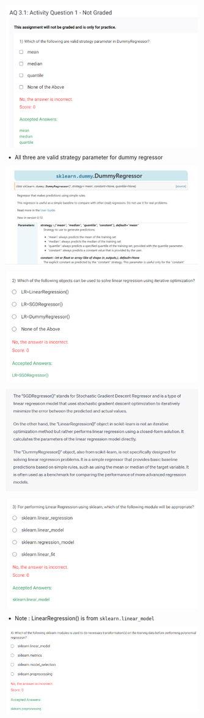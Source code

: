 ![Alt text](image.png)
- All three are valid strategy parameter for dummy regressor

![Alt text](image-1.png)

![Alt text](image-2.png)

![Alt text](image-3.png)

![Alt text](image-4.png)

- Note : LinearRegression() is from `sklearn.linear_model`

![Alt text](image-7.png)

